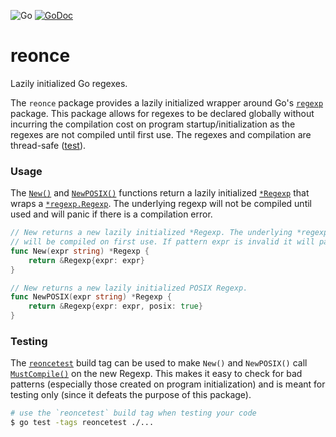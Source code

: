![Go](https://github.com/charlievieth/reonce/workflows/Go/badge.svg?branch=master) [![GoDoc](https://img.shields.io/badge/godoc-reference-blue.svg)](https://pkg.go.dev/github.com/charlievieth/reonce)

# reonce
Lazily initialized Go regexes.

The `reonce` package provides a lazily initialized wrapper around Go's
[`regexp`](https://golang.org/pkg/regexp) package. This package allows for
regexes to be declared globally without incurring the compilation cost on
program startup/initialization as the regexes are not compiled until first use.
The regexes and compilation are thread-safe
([test](https://github.com/charlievieth/reonce/blob/6f5299ea34e785e202421258a42c336bd6a9a02f/reonce_test.go#L177-L204)).

### Usage

The [`New()`](https://pkg.go.dev/github.com/charlievieth/reonce#New) and
[`NewPOSIX()`](https://pkg.go.dev/github.com/charlievieth/reonce#NewPOSIX)
functions return a lazily initialized
[`*Regexp`](https://pkg.go.dev/github.com/charlievieth/reonce#Regexp) that
wraps a [`*regexp.Regexp`](https://golang.org/pkg/regexp/#Regexp). The
underlying regexp will not be compiled until used and will panic if there is a
compilation error.

```go
// New returns a new lazily initialized *Regexp. The underlying *regexp.Regexp
// will be compiled on first use. If pattern expr is invalid it will panic.
func New(expr string) *Regexp {
	return &Regexp{expr: expr}
}

// New returns a new lazily initialized POSIX Regexp.
func NewPOSIX(expr string) *Regexp {
	return &Regexp{expr: expr, posix: true}
}
```

### Testing

The
[`reoncetest`](https://github.com/charlievieth/reonce/blob/5faff1a5ae70387f6f4a73320b726063a7834fb8/reoncetest_enabled.go#L1)
build tag can be used to make `New()` and `NewPOSIX()` call
[`MustCompile()`](https://golang.org/pkg/regexp/#MustCompile) on the new
Regexp. This makes it easy to check for bad patterns (especially those created
on program initialization) and is meant for testing only (since it defeats the
purpose of this package).

```sh
# use the `reoncetest` build tag when testing your code
$ go test -tags reoncetest ./...
```
